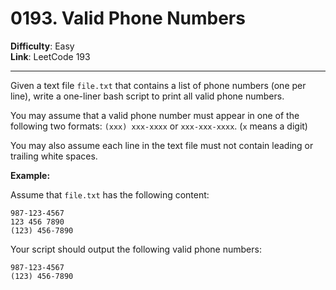 # 0193. Valid Phone Numbers

**Difficulty**: Easy  
**Link**: LeetCode 193

---

Given a text file `file.txt` that contains a list of phone numbers (one per line), write a one-liner bash script to print all valid phone numbers.

You may assume that a valid phone number must appear in one of the following two formats: `(xxx) xxx-xxxx` or `xxx-xxx-xxxx`. (`x` means a digit)

You may also assume each line in the text file must not contain leading or trailing white spaces.

**Example:**

Assume that `file.txt` has the following content:

    987-123-4567
    123 456 7890
    (123) 456-7890

Your script should output the following valid phone numbers:

    987-123-4567
    (123) 456-7890
